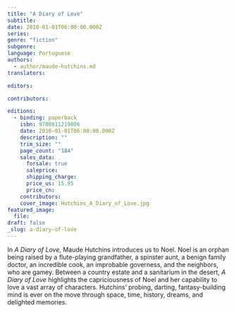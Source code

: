 ```yaml
---
title: "A Diary of Love"
subtitle:
date: 2010-01-01T06:00:00.000Z
series:
genre: "fiction"
subgenre:
language: Portuguese
authors:
  - author/maude-hutchins.md
translators:

editors:

contributors:

editions:
  - binding: paperback
    isbn: 9780811219006
    date: 2010-01-01T06:00:00.000Z
    description: ""
    trim_size: ""
    page_count: "184"
    sales_data:
      forsale: true
      saleprice:
      shipping_charge:
      price_us: 15.95
      price_cn:
    contributors:
    cover_image: Hutchins_A_Diary_of_Love.jpg
featured_image:
  file:
draft: false
_slug: a-diary-of-love
---
```


In _A Diary of Love_, Maude Hutchins introduces us to Noel. Noel is an orphan being raised by a flute-playing grandfather, a spinster aunt, a benign family doctor, an incredible cook, an improbable governess, and the neighbors, who are gamey. Between a country estate and a sanitarium in the desert, _A Diary of Love_ highlights the capriciousness of Noel and her capability to love a vast array of characters. Hutchins’ probing, darting, fantasy-building mind is ever on the move through space, time, history, dreams, and delighted memories.

